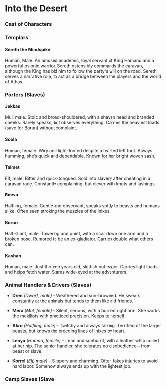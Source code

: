 # Into the Desert
### Cast of Characters
### Templars
#### Sereth the Mindspike
Human, Male.  An amused academic, loyal servant of King Hamanu and a powerful psionic warrior, Sereth ostensibly commands the caravan, although the King has bid him to follow the party's will on the road.  Sereth serves a narrative role, to act as a bridge between the players and the world of Athas.

### Porters (Slaves)
#### Jekkas
Mul, male. Stoic and broad-shouldered, with a shaven head and branded cheeks. Rarely speaks, but observes everything. Carries the heaviest loads (save for Borun) without complaint.

#### Soola
Human, female.  Wiry and light-footed despite a twisted left foot. Always humming, she’s quick and dependable. Known for her bright woven sash.

#### Talmet
Elf, male.  Bitter and quick-tongued. Sold into slavery after cheating in a caravan race. Constantly complaining, but clever with knots and lashings.
 
#### Reeva
Halfling, female. Gentle and observant, speaks softly to beasts and humans alike. Often seen stroking the muzzles of the inixes.

#### Borun
Half-Giant, male. Towering and quiet, with a scar down one arm and a broken nose. Rumored to be an ex-gladiator. Carries double what others can.
    
#### Kashan
Human, male. Just thirteen years old, skittish but eager. Carries light loads and helps fetch water. Stares wide-eyed at the adventurers.

### Animal Handlers & Drivers (Slaves)
-   **Dren** _(Dwarf, male)_ – Weathered and sun-browned. He swears constantly at the animals but tends to them like old friends.
    
-   **Mera** _(Mul, female)_ – Silent, serious, with a burned right arm. She works the mekillots with practiced precision. Keeps to herself.
    
-   **Akro** _(Halfling, male)_ – Twitchy and always talking. Terrified of the larger beasts, but knows the breeding lines of inixes by heart.
    
-   **Lenya** _(Human, female)_ – Lean and sunburnt, with a leather whip coiled at her hip. The senior handler, she tolerates no disobedience—from beast or slave.
    
-   **Korrel** _(Elf, male)_ – Slippery and charming. Often fakes injuries to avoid hard labor. Somehow always ends up with the lightest job.

### Camp Slaves (Slave




<!--stackedit_data:
eyJoaXN0b3J5IjpbMTYzMjMzNzgwLDE5NDc3NDU0NzJdfQ==
-->